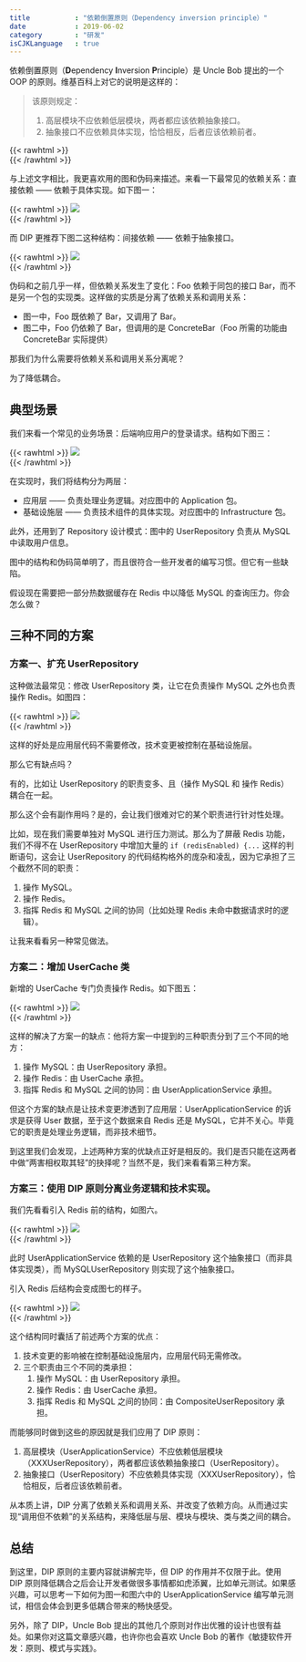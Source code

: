 ```yaml
---
title           : "依赖倒置原则（Dependency inversion principle）"
date            : 2019-06-02
category        : "研发"
isCJKLanguage   : true
---
```


依赖倒置原则（**D**ependency **I**nversion **P**rinciple）是 Uncle Bob 提出的一个 OOP 的原则。维基百科上对它的说明是这样的：

> 该原则规定：  
> 1. 高层模块不应依赖低层模块，两者都应该依赖抽象接口。  
> 2. 抽象接口不应依赖具体实现，恰恰相反，后者应该依赖前者。  

{{< rawhtml >}}
<br>
{{< /rawhtml >}}

与上述文字相比，我更喜欢用的图和伪码来描述。来看一下最常见的依赖关系：直接依赖 —— 依赖于具体实现。如下图一：

{{< rawhtml >}}
<img src="/images/2019-06-02/01.png"/>
<br>
{{< /rawhtml >}}

而 DIP 更推荐下图二这种结构：间接依赖 —— 依赖于抽象接口。

{{< rawhtml >}}
<img src="/images/2019-06-02/02.png"/>
<br>
{{< /rawhtml >}}

伪码和之前几乎一样，但依赖关系发生了变化：Foo 依赖于同包的接口 Bar，而不是另一个包的实现类。这样做的实质是分离了依赖关系和调用关系：

- 图一中，Foo 既依赖了 Bar，又调用了 Bar。
- 图二中，Foo 仍依赖了 Bar，但调用的是 ConcreteBar（Foo 所需的功能由 ConcreteBar 实际提供）

那我们为什么需要将依赖关系和调用关系分离呢？

为了降低耦合。

## 典型场景

我们来看一个常见的业务场景：后端响应用户的登录请求。结构如下图三：

{{< rawhtml >}}
<img src="/images/2019-06-02/03.png"/>
<br>
{{< /rawhtml >}}

在实现时，我们将结构分为两层：

- 应用层 —— 负责处理业务逻辑。对应图中的 Application 包。
- 基础设施层 —— 负责技术组件的具体实现。对应图中的 Infrastructure 包。

此外，还用到了 Repository 设计模式：图中的 UserRepository 负责从 MySQL 中读取用户信息。

图中的结构和伪码简单明了，而且很符合一些开发者的编写习惯。但它有一些缺陷。

假设现在需要把一部分热数据缓存在 Redis 中以降低 MySQL 的查询压力。你会怎么做？

## 三种不同的方案

### 方案一、扩充 UserRepository

这种做法最常见：修改 UserRepository 类，让它在负责操作 MySQL 之外也负责操作 Redis。如图四：

{{< rawhtml >}}
<img src="/images/2019-06-02/04.png"/>
<br>
{{< /rawhtml >}}

这样的好处是应用层代码不需要修改，技术变更被控制在基础设施层。

那么它有缺点吗？

有的，比如让 UserRepository 的职责变多、且（操作 MySQL 和 操作 Redis）耦合在一起。

那么这个会有副作用吗？是的，会让我们很难对它的某个职责进行针对性处理。

比如，现在我们需要单独对 MySQL 进行压力测试。那么为了屏蔽 Redis 功能，我们不得不在 UserRepository 中增加大量的 `if (redisEnabled) {...` 这样的判断语句，这会让 UserRepository 的代码结构格外的庞杂和凌乱，因为它承担了三个截然不同的职责：

1. 操作 MySQL。
2. 操作 Redis。
3. 指挥 Redis 和 MySQL 之间的协同（比如处理 Redis 未命中数据请求时的逻辑）。

让我来看看另一种常见做法。

### 方案二：增加 UserCache 类

新增的 UserCache 专门负责操作 Redis。如下图五：

{{< rawhtml >}}
<img src="/images/2019-06-02/05.png"/>
<br>
{{< /rawhtml >}}

这样的解决了方案一的缺点：他将方案一中提到的三种职责分到了三个不同的地方：

1. 操作 MySQL：由 UserRepository 承担。
2. 操作 Redis：由 UserCache 承担。
3. 指挥 Redis 和 MySQL 之间的协同：由 UserApplicationService 承担。

但这个方案的缺点是让技术变更渗透到了应用层：UserApplicationService 的诉求是获得 User 数据，至于这个数据来自 Redis 还是 MySQL，它并不关心。毕竟它的职责是处理业务逻辑，而非技术细节。

到这里我们会发现，上述两种方案的优缺点正好是相反的。我们是否只能在这两者中做“两害相权取其轻”的抉择呢？当然不是，我们来看看第三种方案。

### 方案三：使用 DIP 原则分离业务逻辑和技术实现。

我们先看看引入 Redis 前的结构，如图六。

{{< rawhtml >}}
<img src="/images/2019-06-02/06.png"/>
<br>
{{< /rawhtml >}}

此时 UserApplicationService 依赖的是 UserRepository 这个抽象接口（而非具体实现类），而 MySQLUserRepository 则实现了这个抽象接口。

引入 Redis 后结构会变成图七的样子。

{{< rawhtml >}}
<img src="/images/2019-06-02/07.png"/>
<br>
{{< /rawhtml >}}

这个结构同时囊括了前述两个方案的优点：

1. 技术变更的影响被在控制基础设施层内，应用层代码无需修改。
2. 三个职责由三个不同的类承担：
	1. 操作 MySQL：由 UserRepository 承担。
	2. 操作 Redis：由 UserCache 承担。
	3. 指挥 Redis 和 MySQL 之间的协同：由 CompositeUserRepository 承担。

而能够同时做到这些的原因就是我们应用了 DIP 原则：

1. 高层模块（UserApplicationService）不应依赖低层模块（XXXUserRepository），两者都应该依赖抽象接口（UserRepository）。
2. 抽象接口（UserRepository）不应依赖具体实现（XXXUserRepository），恰恰相反，后者应该依赖前者。

从本质上讲，DIP 分离了依赖关系和调用关系、并改变了依赖方向。从而通过实现“调用但不依赖”的关系结构，来降低层与层、模块与模块、类与类之间的耦合。

## 总结

到这里，DIP 原则的主要内容就讲解完毕，但 DIP 的作用并不仅限于此。使用 DIP 原则降低耦合之后会让开发者做很多事情都如虎添翼，比如单元测试。如果感兴趣，可以思考一下如何为图一和图六中的 UserApplicationService 编写单元测试，相信会体会到更多低耦合带来的畅快感受。

另外，除了 DIP，Uncle Bob 提出的其他几个原则对作出优雅的设计也很有益处。如果你对这篇文章感兴趣，也许你也会喜欢 Uncle Bob 的著作《敏捷软件开发：原则、模式与实践》。
